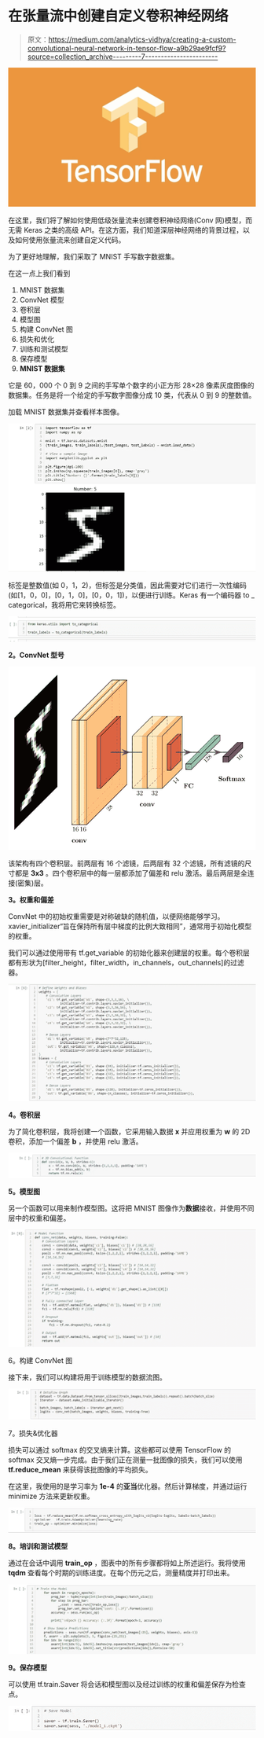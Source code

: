 # 在张量流中创建自定义卷积神经网络

> 原文：<https://medium.com/analytics-vidhya/creating-a-custom-convolutional-neural-network-in-tensor-flow-a9b29ae9fcf9?source=collection_archive---------7----------------------->

![](img/b056b539c5c41f6778b30dbe54a4a94c.png)

在这里，我们将了解如何使用低级张量流来创建卷积神经网络(Conv 网)模型，而无需 Keras 之类的高级 API。在这方面，我们知道深层神经网络的背景过程，以及如何使用张量流来创建自定义代码。

为了更好地理解，我们采取了 MNIST 手写数字数据集。

在这一点上我们看到

1.  MNIST 数据集
2.  ConvNet 模型
3.  卷积层
4.  模型图
5.  构建 ConvNet 图
6.  损失和优化
7.  训练和测试模型
8.  保存模型
9.  **MNIST 数据集**

它是 60，000 个 0 到 9 之间的手写单个数字的小正方形 28×28 像素灰度图像的数据集。任务是将一个给定的手写数字图像分成 10 类，代表从 0 到 9 的整数值。

加载 MNIST 数据集并查看样本图像。

![](img/ead564c1aa1a4fc5ec14b297fa48db07.png)

标签是整数值(如 0，1，2)，但标签是分类值，因此需要对它们进行一次性编码(如[1，0，0]，[0，1，0]，[0，0，1])，以便进行训练。Keras 有一个编码器 to _ categorical，我将用它来转换标签。

![](img/ab6393d50c42d6b3b4f8dd3db395af7d.png)

**2。ConvNet 型号**

![](img/24c41194d42ca3538130a62986c17456.png)

该架构有四个卷积层。前两层有 16 个滤镜，后两层有 32 个滤镜，所有滤镜的尺寸都是 **3x3** 。四个卷积层中的每一层都添加了偏差和 relu 激活。最后两层是全连接(密集)层。

**3。权重和偏差**

ConvNet 中的初始权重需要是对称破缺的随机值，以便网络能够学习。xavier_initializer“旨在保持所有层中梯度的比例大致相同”，通常用于初始化模型的权重。

我们可以通过使用带有 tf.get_variable 的初始化器来创建层的权重。每个卷积层都有形状为[filter_height，filter_width，in_channels，out_channels]的过滤器。

![](img/0e8bc12d33c2a2d4f49cbd26ae1686aa.png)

**4。卷积层**

为了简化卷积层，我将创建一个函数，它采用输入数据 **x** 并应用权重为 **w** 的 2D 卷积，添加一个偏差 **b** ，并使用 relu 激活。

![](img/5dfcb0c97535e939fde4952dd2902fb8.png)

**5。模型图**

另一个函数可以用来制作模型图。这将把 MNIST 图像作为**数据**接收，并使用不同层中的权重和偏差。

![](img/c3e89e5e76b946dc171b6005dfe28d3c.png)

6。构建 ConvNet 图

接下来，我们可以构建将用于训练模型的数据流图。

![](img/78cb9a9230b0a6539e50279b98840501.png)

7。损失&优化器

损失可以通过 softmax 的交叉熵来计算。这些都可以使用 TensorFlow 的 softmax 交叉熵一步完成。由于我们正在测量一批图像的损失，我们可以使用 **tf.reduce_mean** 来获得该批图像的平均损失。

在这里，我使用的是学习率为 **1e-4** 的**亚当**优化器。然后计算梯度，并通过运行 minimize 方法来更新权重。

![](img/c39d0104650a2652c62203de8c6edc74.png)

**8。培训和测试模型**

通过在会话中调用 **train_op** ，图表中的所有步骤都将如上所述运行。我将使用 **tqdm** 查看每个时期的训练进度。在每个历元之后，测量精度并打印出来。

![](img/05429b44c24be06ff3ed419756d4e3ac.png)

**9。保存模型**

可以使用 tf.train.Saver 将会话和模型图以及经过训练的权重和偏差保存为检查点。

![](img/0c8fe5a74c038cecbc82eea958679272.png)